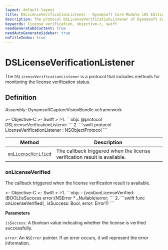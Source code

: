 ```yaml
---
layout: default-layout
title: DSLicenseVerificationListener - Dynamsoft Core Module iOS Edition API Reference
description: The protocol DSLicenseVerificationListener of Dynamsoft Core Module includes methods for monitoring the license verification status.
keywords: license verification, objective-c, swift
needGenerateH3Content: true
needAutoGenerateSidebar: true
noTitleIndex: true
---
```


# DSLicenseVerificationListener

The `DSLicenseVerificationListener` is a protocol that includes methods for monitoring the license verification status.

## Definition

*Assembly:* DynamsoftCaptureVisionBundle.xcframework

<div class="sample-code-prefix"></div>
>- Objective-C
>- Swift
>
>1. 
```objc
@protocol DSLicenseVerificationListener <NSObject>
```
2. 
```swift
protocol LicenseVerificationListener : NSObjectProtocol
```

| Method | Description |
| ------ | ----------- |
| [`onLicenseVerified`](#onlicenseverified) | The callback triggered when the license verification result is available. |

### onLicenseVerified

The callback triggered when the license verification result is available.

<div class="sample-code-prefix"></div>
>- Objective-C
>- Swift
>
>1. 
```objc
- (void)onLicenseVerified:(BOOL)isSuccess error:(NSError * _Nullable)error;
```
2. 
```swift
func onLicenseVerified(_ isSuccess: Bool, error: Error?)
```

**Parameters**

`isSuccess`: A Boolean value indicating whether the license is verified successfully.

`error`: An `NSError` pointer. If an error occurs, it will represent the error information.
